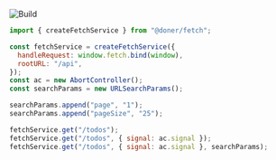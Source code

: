 ![Build](https://github.com/maximlysenko/doner-fetch/actions/workflows/build.yml/badge.svg?branch=main)

```javascript
import { createFetchService } from "@doner/fetch";

const fetchService = createFetchService({
  handleRequest: window.fetch.bind(window),
  rootURL: "/api",
});
const ac = new AbortController();
const searchParams = new URLSearchParams();

searchParams.append("page", "1");
searchParams.append("pageSize", "25");

fetchService.get("/todos");
fetchService.get("/todos", { signal: ac.signal });
fetchService.get("/todos", { signal: ac.signal }, searchParams);
```
